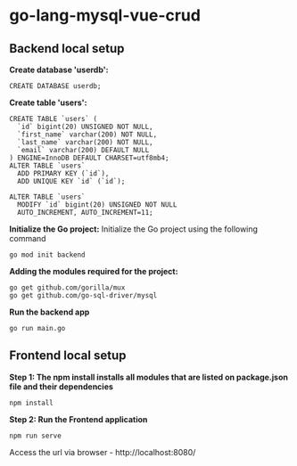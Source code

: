 # go-lang-mysql-vue-crud

## Backend local setup

**Create database 'userdb':**
```
CREATE DATABASE userdb;
```


**Create table 'users':**
```
CREATE TABLE `users` (
  `id` bigint(20) UNSIGNED NOT NULL,
  `first_name` varchar(200) NOT NULL,
  `last_name` varchar(200) NOT NULL,
  `email` varchar(200) DEFAULT NULL
) ENGINE=InnoDB DEFAULT CHARSET=utf8mb4;
ALTER TABLE `users`
  ADD PRIMARY KEY (`id`),
  ADD UNIQUE KEY `id` (`id`);

ALTER TABLE `users`
  MODIFY `id` bigint(20) UNSIGNED NOT NULL 
  AUTO_INCREMENT, AUTO_INCREMENT=11;
```


**Initialize the Go project:**
Initialize the Go project using the following command
```
go mod init backend
```


**Adding the modules required for the project:**
```
go get github.com/gorilla/mux
go get github.com/go-sql-driver/mysql
```
**Run the backend app**
```
go run main.go
```



## Frontend local setup

**Step 1: The npm install installs all modules that are listed on package.json file and their 
            dependencies**
```
npm install
```

**Step 2: Run the Frontend application**
```
npm run serve
```

Access the url via browser - http://localhost:8080/ 
